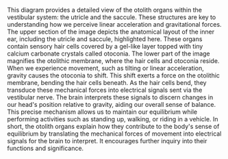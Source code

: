 This diagram provides a detailed view of the otolith organs within the vestibular system: the utricle and the saccule. These structures are key to understanding how we perceive linear acceleration and gravitational forces.
The upper section of the image depicts the anatomical layout of the inner ear, including the utricle and saccule, highlighted here. These organs contain sensory hair cells covered by a gel-like layer topped with tiny calcium carbonate crystals called otoconia.
The lower part of the image magnifies the otolithic membrane, where the hair cells and otoconia reside. When we experience movement, such as tilting or linear acceleration, gravity causes the otoconia to shift. This shift exerts a force on the otolithic membrane, bending the hair cells beneath.
As the hair cells bend, they transduce these mechanical forces into electrical signals sent via the vestibular nerve. The brain interprets these signals to discern changes in our head's position relative to gravity, aiding our overall sense of balance.
This precise mechanism allows us to maintain our equilibrium while performing activities such as standing up, walking, or riding in a vehicle.
In short, the otolith organs explain how they contribute to the body's sense of equilibrium by translating the mechanical forces of movement into electrical signals for the brain to interpret. It encourages further inquiry into their functions and significance.